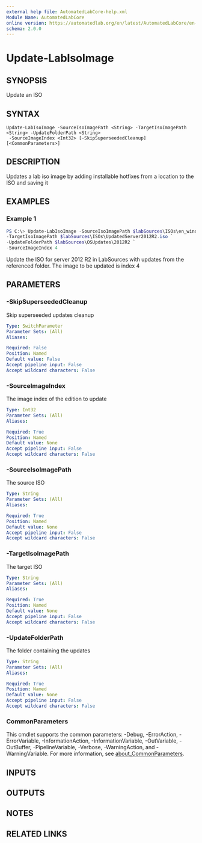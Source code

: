 ```yaml
---
external help file: AutomatedLabCore-help.xml
Module Name: AutomatedLabCore
online version: https://automatedlab.org/en/latest/AutomatedLabCore/en-us/Update-LabIsoImage
schema: 2.0.0
---
```


# Update-LabIsoImage

## SYNOPSIS
Update an ISO

## SYNTAX

```
Update-LabIsoImage -SourceIsoImagePath <String> -TargetIsoImagePath <String> -UpdateFolderPath <String>
 -SourceImageIndex <Int32> [-SkipSuperseededCleanup] [<CommonParameters>]
```

## DESCRIPTION
Updates a lab iso image by adding installable hotfixes from a location to the ISO and saving it

## EXAMPLES

### Example 1
```powershell
PS C:\> Update-LabIsoImage -SourceIsoImagePath $labSources\ISOs\en_windows_server_2012_r2_with_update_x64_dvd_4065220.iso `
-TargetIsoImagePath $labSources\ISOs\UpdatedServer2012R2.iso `
-UpdateFolderPath $labSources\OSUpdates\2012R2 `
-SourceImageIndex 4
```

Update the ISO for server 2012 R2 in LabSources with updates from
the referenced folder. The image to be updated is index 4

## PARAMETERS

### -SkipSuperseededCleanup
Skip superseeded updates cleanup

```yaml
Type: SwitchParameter
Parameter Sets: (All)
Aliases:

Required: False
Position: Named
Default value: False
Accept pipeline input: False
Accept wildcard characters: False
```

### -SourceImageIndex
The image index of the edition to update

```yaml
Type: Int32
Parameter Sets: (All)
Aliases:

Required: True
Position: Named
Default value: None
Accept pipeline input: False
Accept wildcard characters: False
```

### -SourceIsoImagePath
The source ISO

```yaml
Type: String
Parameter Sets: (All)
Aliases:

Required: True
Position: Named
Default value: None
Accept pipeline input: False
Accept wildcard characters: False
```

### -TargetIsoImagePath
The target ISO

```yaml
Type: String
Parameter Sets: (All)
Aliases:

Required: True
Position: Named
Default value: None
Accept pipeline input: False
Accept wildcard characters: False
```

### -UpdateFolderPath
The folder containing the updates

```yaml
Type: String
Parameter Sets: (All)
Aliases:

Required: True
Position: Named
Default value: None
Accept pipeline input: False
Accept wildcard characters: False
```

### CommonParameters
This cmdlet supports the common parameters: -Debug, -ErrorAction, -ErrorVariable, -InformationAction, -InformationVariable, -OutVariable, -OutBuffer, -PipelineVariable, -Verbose, -WarningAction, and -WarningVariable. For more information, see [about_CommonParameters](http://go.microsoft.com/fwlink/?LinkID=113216).

## INPUTS

## OUTPUTS

## NOTES

## RELATED LINKS

